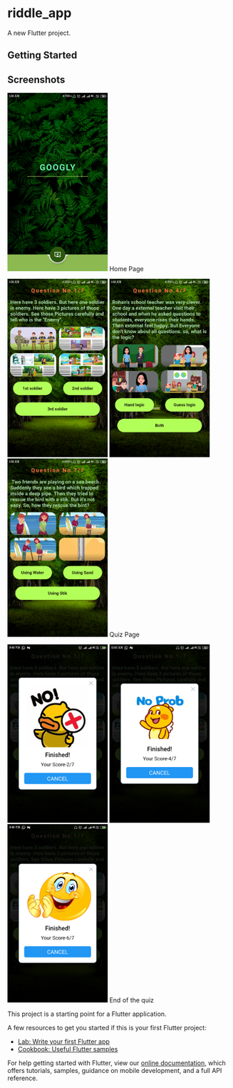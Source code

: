 # riddle_app

A new Flutter project.

## Getting Started

## Screenshots
<!--<img height="300px" src="quiz1.mkv"> --> 
<img height="400px" src="quiz2.png"> 
Home Page

<img height="400px" src="quiz3.png"> <img height="400px" src="quiz4.png"> <img height="400px" src="quiz5.png"> 
Quiz Page

<img height="400px" src="quiz6.png"> <img height="400px" src="quiz8.png"> <img height="400px" src="quiz7.png">
End of the quiz

This project is a starting point for a Flutter application.

A few resources to get you started if this is your first Flutter project:

- [Lab: Write your first Flutter app](https://flutter.dev/docs/get-started/codelab)
- [Cookbook: Useful Flutter samples](https://flutter.dev/docs/cookbook)

For help getting started with Flutter, view our
[online documentation](https://flutter.dev/docs), which offers tutorials,
samples, guidance on mobile development, and a full API reference.
